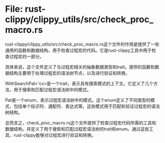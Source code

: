 # File: rust-clippy/clippy_utils/src/check_proc_macro.rs

rust-clippy/clippy_utils/src/check_proc_macro.rs这个文件的作用是提供了一些通用的函数和数据结构，用于检查过程宏的代码。它是rust-clippy工具中用于检查过程宏的一部分。

具体来说，这个文件定义了与过程宏相关的抽象数据类型和trait。提供的函数和数据结构主要用于处理过程宏的语法树节点，以及进行验证和转换。

WithSearchPat<'cx>是一个trait，表示具有搜索模式的上下文。它定义了几个方法，用于搜索和匹配过程宏语法树中的模式。

Pat是一个enum，表示过程宏语法树中的模式。这个enum定义了不同类型的模式，包括单个标识符、通配符、表达式等。这些模式用于匹配和验证过程宏的语法树结构。

总而言之，check_proc_macro.rs这个文件提供了检查过程宏代码所需的工具和数据结构，并定义了用于搜索和匹配过程宏语法树的trait和enum。通过这些工具，rust-clippy能够对过程宏进行验证和转换。

